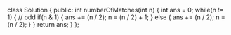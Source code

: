 class Solution {
public:
int numberOfMatches(int n) {
int ans = 0;
​
while(n != 1)
{
// odd
if(n & 1)
{
ans += (n / 2);
n = (n / 2) + 1;
}
else
{
ans += (n / 2);
n = (n / 2);
}
}
return ans;
}
};
​